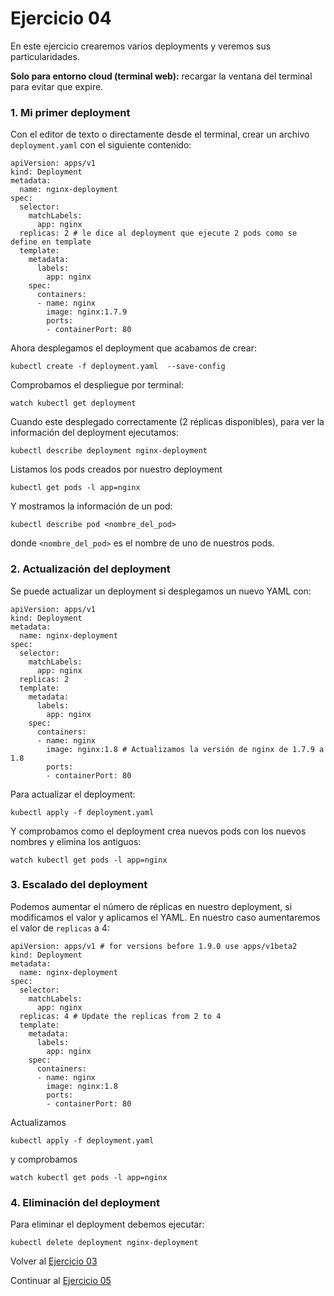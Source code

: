 # Ejercicio 04

En este ejercicio crearemos varios deployments y veremos sus particularidades.

**Solo para entorno cloud (terminal web):** recargar la ventana del terminal para evitar que expire.

### 1. Mi primer deployment

Con el editor de texto o directamente desde el terminal, crear un archivo `deployment.yaml` con el siguiente contenido:
```
apiVersion: apps/v1
kind: Deployment
metadata:
  name: nginx-deployment
spec:
  selector:
    matchLabels:
      app: nginx
  replicas: 2 # le dice al deployment que ejecute 2 pods como se define en template
  template:
    metadata:
      labels:
        app: nginx
    spec:
      containers:
      - name: nginx
        image: nginx:1.7.9
        ports:
        - containerPort: 80
```
Ahora desplegamos el deployment que acabamos de crear:
```
kubectl create -f deployment.yaml  --save-config
```
Comprobamos el despliegue por terminal:
```
watch kubectl get deployment
```
Cuando este desplegado correctamente (2 réplicas disponibles), para ver la información del deployment ejecutamos:
```
kubectl describe deployment nginx-deployment
```
Listamos los pods creados por nuestro deployment
```
kubectl get pods -l app=nginx
```
Y mostramos la información de un pod:
```
kubectl describe pod <nombre_del_pod>
```
donde `<nombre_del_pod>` es el nombre de uno de nuestros pods.

### 2. Actualización del deployment

Se puede actualizar un deployment si desplegamos un nuevo YAML con:
```
apiVersion: apps/v1
kind: Deployment
metadata:
  name: nginx-deployment
spec:
  selector:
    matchLabels:
      app: nginx
  replicas: 2
  template:
    metadata:
      labels:
        app: nginx
    spec:
      containers:
      - name: nginx
        image: nginx:1.8 # Actualizamos la versión de nginx de 1.7.9 a 1.8
        ports:
        - containerPort: 80
```
Para actualizar el deployment:
```
kubectl apply -f deployment.yaml
```
Y comprobamos como el deployment crea nuevos pods con los nuevos nombres y elimina los antiguos:
```
watch kubectl get pods -l app=nginx
```

### 3. Escalado del deployment

Podemos aumentar el número de réplicas en nuestro deployment, si modificamos el valor y aplicamos el YAML. En nuestro caso aumentaremos el valor de `replicas` a 4:
```
apiVersion: apps/v1 # for versions before 1.9.0 use apps/v1beta2
kind: Deployment
metadata:
  name: nginx-deployment
spec:
  selector:
    matchLabels:
      app: nginx
  replicas: 4 # Update the replicas from 2 to 4
  template:
    metadata:
      labels:
        app: nginx
    spec:
      containers:
      - name: nginx
        image: nginx:1.8
        ports:
        - containerPort: 80
```
Actualizamos
```
kubectl apply -f deployment.yaml
```
y comprobamos
```
watch kubectl get pods -l app=nginx
```

### 4. Eliminación del deployment

Para eliminar el deployment debemos ejecutar:
```
kubectl delete deployment nginx-deployment
```

Volver al [Ejercicio 03](../03%20Services/README.md)

Continuar al [Ejercicio 05](../05%20ReplicaSets/README.md)